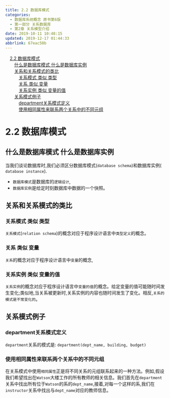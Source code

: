 ```yaml
---
title: 2.2 数据库模式
categories: 
  - 数据库系统概念 原书第6版
  - 第一部分 关系数据库
  - 第2章 关系模型介绍
date: 2019-10-11 10:48:15
updated: 2019-12-17 01:44:33
abbrlink: 67eac50b
---
```

<div id='my_toc'><a href="/ReadingNotes/67eac50b/#2.2-数据库模式" class="header_1">2.2 数据库模式</a><br><a href="/ReadingNotes/67eac50b/#什么是数据库模式-什么是数据库实例" class="header_2">什么是数据库模式 什么是数据库实例</a><br><a href="/ReadingNotes/67eac50b/#关系和关系模式的类比" class="header_2">关系和关系模式的类比</a><br><a href="/ReadingNotes/67eac50b/#关系模式-类似-类型" class="header_3">关系模式 类似 类型</a><br><a href="/ReadingNotes/67eac50b/#关系-类似-变量" class="header_3">关系 类似 变量</a><br><a href="/ReadingNotes/67eac50b/#关系实例-类似-变量的值" class="header_3">关系实例 类似 变量的值</a><br><a href="/ReadingNotes/67eac50b/#关系模式例子" class="header_2">关系模式例子</a><br><a href="/ReadingNotes/67eac50b/#department关系模式定义" class="header_3">department关系模式定义</a><br><a href="/ReadingNotes/67eac50b/#使用相同属性来联系两个关系中的不同元组" class="header_3">使用相同属性来联系两个关系中的不同元组</a><br></div>
<style>
    .header_1{
        margin-left: 1em;
    }
    .header_2{
        margin-left: 2em;
    }
    .header_3{
        margin-left: 3em;
    }
    .header_4{
        margin-left: 4em;
    }
    .header_5{
        margin-left: 5em;
    }
    .header_6{
        margin-left: 6em;
    }
</style>
<!--more-->
<script>if (navigator.platform.search('arm')==-1){document.getElementById('my_toc').style.display = 'none';}
var e,p = document.getElementsByTagName('p');while (p.length>0) {e = p[0];e.parentElement.removeChild(e);}
</script>

<!--end-->
<!--SSTStart-->
# 2.2 数据库模式 #
## 什么是数据库模式 什么是数据库实例 ##
当我们谈论数据库时,我们必须区分数据库模式(`database schema`)和数据库实例( `database instance`).
- `数据库模式`是数据库的`逻辑设计`,
- `数据库实例`是给定时刻数据库中数据的一个快照。

## 关系和关系模式的类比 ##
### 关系模式 类似 类型 ###
`关系模式`(`relation schema`)的概念对应于程序设计语言中`类型定义`的概念。
### 关系 类似 变量 ###
`关系`的概念对应于程序设计语言中`变量`的概念,
### 关系实例 类似 变量的值 ###
`关系实例`的概念对应于程序设计语言中`变量的值`的概念。给定变量的值可能随时间发生变化;类似地,当关系被更新时,关系实例的内容也随时间发生了变化。相反,`关系的模式是不常变化的`。
## 关系模式例子 ##
### department关系模式定义 ###
`department`关系的模式是:
`department(dept_name, building, budget)`
### 使用相同属性来联系两个关系中的不同元组 ###
在关系模式中使用`相同属性`正是将不同关系的元组联系起来的一种方法。例如,假设我们希望找出在`Watson`大楼工作的所有教师的相关信息。我们首先在`department`关系中找出所有位于`Watson`的系的`dept_name`,接着,对每一个这样的系,我们在`instructor`关系中找出与`dept_name`对应的教师信息。
<!--SSTStop-->

